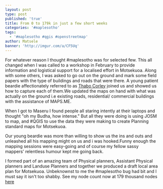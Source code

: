 ```yaml
---
layout: post
type: post
published: 'true'
title: From 0 to 179k in just a few short weeks
categories: '#maplesotho'
tags:
  - '#maplesotho #qgis #openstreetmap'
author: Matsele
banner: 'http://imgur.com/a/CF5Uq'
---
```

For whatever reason I thought #maplesotho was for selected few. This all changed when I was called to a workshop in February to provide information and logistical support for a localised effort in Motsekuoa. Along with some others, I was asked to go out on the ground and mark some field papers with the type of buildings and roads that were there. A young patient beardie affectionately referred to as [Thabo Corley](https://twitter.com/Dacor_ie?lang=en) joined us and showed us how to capture each of them.We updated the maps on hand with what was actually on the ground i.e existing roads, residential/ commercial buildings with the assistance of MAPS.ME. 

When I got to Maseru I found people all staring intently at their laptops and thought "oh my Budha, how intense." But all they were doing is using JOSM to map, and #QGIS to use the data they were making to create Planning standard maps for Motsekuoa.

Our young beardie was more than willing to show us the ins and outs and unleashed all his mapping might on us and i was hooked.Funny enough the mapping sessions were easy-going and of course my fellow sassy mappers' relentless humour kept me going back.

I formed part of an amazing team of Physical planners, Assistant Physical planners and Landuse Planners and together we produced a draft local area plan for Motsekuoa. Unbeknownst to me the #maplesotho bug had bit and I must say it isn't too shabby. See my node count now at 179 thousand nodes [here](http://hdyc.neis-one.org/?matsele)


